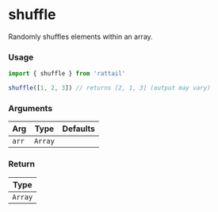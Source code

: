 # shuffle

Randomly shuffles elements within an array.

### Usage

```ts
import { shuffle } from 'rattail'

shuffle([1, 2, 3]) // returns [2, 1, 3] (output may vary)
```

### Arguments

| Arg   | Type    | Defaults |
| ----- | ------- | -------- |
| `arr` | `Array` |          |

### Return

| Type    |
| ------- |
| `Array` |
